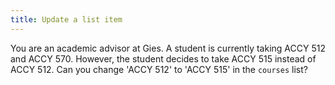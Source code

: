 ```yaml
---
title: Update a list item
---
```


You are an academic advisor at Gies. A student is currently taking ACCY 512 and ACCY 570. However, the student decides to take ACCY 515 instead of ACCY 512. Can you change 'ACCY 512' to 'ACCY 515' in the `courses` list?

